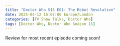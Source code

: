 ```yaml
---
title: "Doctor Who S15 E01: The Robot Revolution"
date: 2025-04-12 15:07:00 Europe/London
categories: [TV Show Talks, Doctor Who]
tags: [Doctor Who, Doctor Who Season 15]
---
```


Review for most recent episode coming soon!
